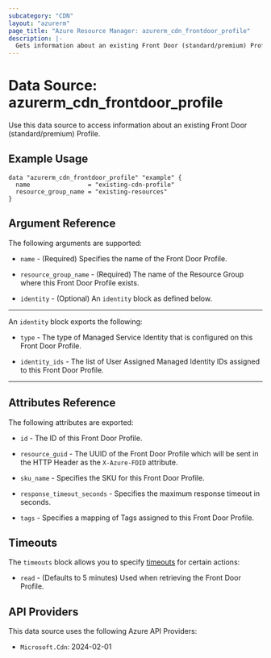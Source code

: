 ```yaml
---
subcategory: "CDN"
layout: "azurerm"
page_title: "Azure Resource Manager: azurerm_cdn_frontdoor_profile"
description: |-
  Gets information about an existing Front Door (standard/premium) Profile.
---
```


# Data Source: azurerm_cdn_frontdoor_profile

Use this data source to access information about an existing Front Door (standard/premium) Profile.

## Example Usage

```hcl
data "azurerm_cdn_frontdoor_profile" "example" {
  name                = "existing-cdn-profile"
  resource_group_name = "existing-resources"
}
```

## Argument Reference

The following arguments are supported:

* `name` - (Required) Specifies the name of the Front Door Profile.

* `resource_group_name` - (Required) The name of the Resource Group where this Front Door Profile exists.

* `identity` - (Optional) An `identity` block as defined below.

---

An `identity` block exports the following:

* `type` - The type of Managed Service Identity that is configured on this Front Door Profile.

* `identity_ids` - The list of User Assigned Managed Identity IDs assigned to this Front Door Profile.

---

## Attributes Reference

The following attributes are exported:

* `id` - The ID of this Front Door Profile.

* `resource_guid` - The UUID of the Front Door Profile which will be sent in the HTTP Header as the `X-Azure-FDID` attribute.

* `sku_name` - Specifies the SKU for this Front Door Profile.

* `response_timeout_seconds` - Specifies the maximum response timeout in seconds.

* `tags` - Specifies a mapping of Tags assigned to this Front Door Profile.

## Timeouts

The `timeouts` block allows you to specify [timeouts](https://www.terraform.io/language/resources/syntax#operation-timeouts) for certain actions:

* `read` - (Defaults to 5 minutes) Used when retrieving the Front Door Profile.

## API Providers
<!-- This section is generated, changes will be overwritten -->
This data source uses the following Azure API Providers:

* `Microsoft.Cdn`: 2024-02-01

